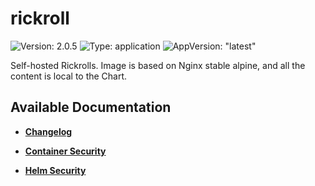 # rickroll

![Version: 2.0.5](https://img.shields.io/badge/Version-2.0.5-informational?style=flat-square) ![Type: application](https://img.shields.io/badge/Type-application-informational?style=flat-square) ![AppVersion: "latest"](https://img.shields.io/badge/AppVersion-"latest"-informational?style=flat-square)

Self-hosted Rickrolls. Image is based on Nginx stable alpine, and all the content is local to the Chart.

## Available Documentation

- [**Changelog**](CHANGELOG)

- [**Container Security**](container-security)

- [**Helm Security**](helm-security)

